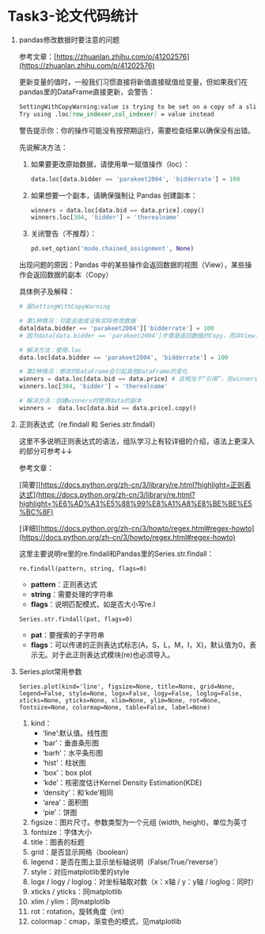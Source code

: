 # Task3-论文代码统计

1. pandas修改数据时要注意的问题

    参考文章：[https://zhuanlan.zhihu.com/p/41202576](https://zhuanlan.zhihu.com/p/41202576)

    更新变量的值时，一般我们习惯直接将新值直接赋值给变量，但如果我们在pandas里的DataFrame直接更新，会警告：

    ```markdown
    SettingWithCopyWarning:value is trying to be set on a copy of a slice from a DataFrame.
    Try using .loc[row_indexer,col_indexer] = value instead
    ```

    警告提示你：你的操作可能没有按预期运行，需要检查结果以确保没有出错。

    先说解决方法：

    1. 如果要更改原始数据，请使用单一赋值操作（loc）：

        ```python
        data.loc[data.bidder == 'parakeet2004', 'bidderrate'] = 100
        ```

    2. 如果想要一个副本，请确保强制让 Pandas 创建副本：

        ```python
        winners = data.loc[data.bid == data.price].copy()
        winners.loc[304, 'bidder'] = 'therealname'
        ```

    3. 关闭警告（不推荐）：

        ```python
        pd.set_option('mode.chained_assignment', None)
        ```

    出现问题的原因：Pandas 中的某些操作会返回数据的视图（View），某些操作会返回数据的副本（Copy）

    具体例子及解释：

    ```python
    # 报SettingWithCopyWarning

    # 第1种情况：可能会造成没有实际修改数据
    data[data.bidder == 'parakeet2004']['bidderrate'] = 100
    # 因为data[data.bidder == 'parakeet2004']步骤是返回数据的Copy，而非View，因此修改操作不是原地进行，修改的内容并没有实际修改到数据上

    # 解决方法：使用.loc
    data.loc[data.bidder == 'parakeet2004', 'bidderrate'] = 100

    # 第2种情况：修改的DataFrame会引起其他DataFrame的变化
    winners = data.loc[data.bid == data.price] # 这相当于“引用”，在winners上的修改会同步到data上
    winners.loc[304, 'bidder'] = 'therealname'

    # 解决方法：创建winners时使用data的副本
    winners =  data.loc[data.bid == data.price].copy()
    ```

2. 正则表达式（re.findall 和 Series.str.findall）

    这里不多说明正则表达式的语法，组队学习上有较详细的介绍，语法上更深入的部分可参考↓↓

    参考文章：

    [简要][https://docs.python.org/zh-cn/3/library/re.html?highlight=正则表达式](https://docs.python.org/zh-cn/3/library/re.html?highlight=%E6%AD%A3%E5%88%99%E8%A1%A8%E8%BE%BE%E5%BC%8F)

    [详细][https://docs.python.org/zh-cn/3/howto/regex.html#regex-howto](https://docs.python.org/zh-cn/3/howto/regex.html#regex-howto)

    这里主要说明re里的re.findall和Pandas里的Series.str.findall：

    `re.findall(pattern, string, flags=0)`

    - **pattern**：正则表达式
    - **string**：需要处理的字符串
    - **flags**：说明匹配模式，如是否大小写re.I

    `Series.str.findall(pat, flags=0)`

    - **pat**：要搜索的子字符串
    - **flags**：可以传递的正则表达式标志(A，S，L，M，I，X)，默认值为0，表示无。对于此正则表达式模块(re)也必须导入。

3. Series.plot常用参数

    `Series.plot(kind='line', figsize=None, title=None, grid=None, legend=False, style=None, logx=False, logy=False, loglog=False, xticks=None, yticks=None, xlim=None, ylim=None, rot=None, fontsize=None, colormap=None, table=False, label=None)`

    1. kind：
        - ‘line’:默认值。线性图
        - ‘bar’：垂直条形图
        - ‘barh’：水平条形图
        - ‘hist’：柱状图
        - ‘box’：box plot
        - ‘kde’：核密度估计Kernel Density Estimation(KDE)
        - ‘density’：和’kde’相同
        - ‘area’：面积图
        - ‘pie’：饼图
    2. figsize：图片尺寸。参数类型为一个元组 (width, height)，单位为英寸
    3. fontsize：字体大小
    4. title：图表的标题
    5. grid：是否显示网格（boolean）
    6. legend：是否在图上显示坐标轴说明（False/True/’reverse’）
    7. style：对应matplotlib里的style
    8. logx / logy / loglog：对坐标轴取对数（x：x轴 / y：y轴 / loglog：同时）
    9. xticks / yticks：同matplotlib
    10. xlim / ylim：同matplotlib
    11. rot：rotation，旋转角度（int）
    12. colormap：cmap，渐变色的模式，见matplotlib
